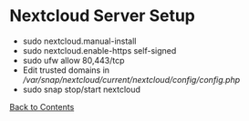 # Nextcloud Server Setup

- sudo nextcloud.manual-install <username> <password>
- sudo nextcloud.enable-https self-signed
- sudo ufw allow 80,443/tcp
- Edit trusted domains in */var/snap/nextcloud/current/nextcloud/config/config.php*
- sudo snap stop/start nextcloud

[Back to Contents](../README.md)
